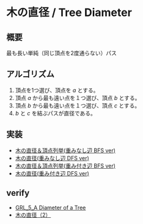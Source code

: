 # 木の直径 / Tree Diameter
## 概要
最も長い単純（同じ頂点を2度通らない）パス

## アルゴリズム
1. 頂点を1つ選び、頂点を $a$ とする。
2. 頂点 $a$ から最も遠い点を１つ選び、頂点 $b$ とする。
3. 頂点 $b$ から最も遠い点を１つ選び、頂点 $c$ とする。
4.  $b$ と $c$ を結ぶパスが直径である。

## 実装
- [木の直径＆頂点列挙(重みなし辺 BFS ver)](https://github.com/shu8Cream/algorithm/blob/main/Graph/TreeDiameter/tree_diameter_bfs.cpp)
- [木の直径(重みなし辺 DFS ver)](https://github.com/shu8Cream/algorithm/blob/main/Graph/TreeDiameter/tree_diameter_dfs.cpp)
- [木の直径＆頂点列挙(重み付き辺 BFS ver)](https://github.com/shu8Cream/algorithm/blob/main/Graph/TreeDiameter/tree_diameter_wbfs.cpp)
- [木の直径(重み付き辺 DFS ver)](https://github.com/shu8Cream/algorithm/blob/main/Graph/TreeDiameter/tree_diameter_wdfs.cpp)

## verify
- [GRL_5_A Diameter of a Tree](https://onlinejudge.u-aizu.ac.jp/courses/library/5/GRL/5/GRL_5_A)
- [木の直径（2）](https://algo-method.com/tasks/976)
